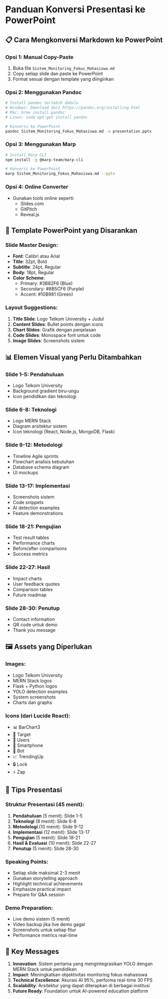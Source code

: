 # Panduan Konversi Presentasi ke PowerPoint

## 📋 Cara Mengkonversi Markdown ke PowerPoint

### Opsi 1: Manual Copy-Paste
1. Buka file `Sistem_Monitoring_Fokus_Mahasiswa.md`
2. Copy setiap slide dan paste ke PowerPoint
3. Format sesuai dengan template yang diinginkan

### Opsi 2: Menggunakan Pandoc
```bash
# Install pandoc terlebih dahulu
# Windows: Download dari https://pandoc.org/installing.html
# Mac: brew install pandoc
# Linux: sudo apt-get install pandoc

# Konversi ke PowerPoint
pandoc Sistem_Monitoring_Fokus_Mahasiswa.md -o presentation.pptx
```

### Opsi 3: Menggunakan Marp
```bash
# Install Marp CLI
npm install -g @marp-team/marp-cli

# Konversi ke PowerPoint
marp Sistem_Monitoring_Fokus_Mahasiswa.md --pptx
```

### Opsi 4: Online Converter
- Gunakan tools online seperti:
  - Slides.com
  - GitPitch
  - Reveal.js

## 🎨 Template PowerPoint yang Disarankan

### Slide Master Design:
- **Font**: Calibri atau Arial
- **Title**: 32pt, Bold
- **Subtitle**: 24pt, Regular
- **Body**: 18pt, Regular
- **Color Scheme**: 
  - Primary: #3B82F6 (Blue)
  - Secondary: #8B5CF6 (Purple)
  - Accent: #10B981 (Green)

### Layout Suggestions:
1. **Title Slide**: Logo Telkom University + Judul
2. **Content Slides**: Bullet points dengan icons
3. **Chart Slides**: Grafik dengan penjelasan
4. **Code Slides**: Monospace font untuk code
5. **Image Slides**: Screenshots sistem

## 📊 Elemen Visual yang Perlu Ditambahkan

### Slide 1-5: Pendahuluan
- Logo Telkom University
- Background gradient biru-ungu
- Icon pendidikan dan teknologi

### Slide 6-8: Teknologi
- Logo MERN Stack
- Diagram arsitektur sistem
- Icon teknologi (React, Node.js, MongoDB, Flask)

### Slide 9-12: Metodologi
- Timeline Agile sprints
- Flowchart analisis kebutuhan
- Database schema diagram
- UI mockups

### Slide 13-17: Implementasi
- Screenshots sistem
- Code snippets
- AI detection examples
- Feature demonstrations

### Slide 18-21: Pengujian
- Test result tables
- Performance charts
- Before/after comparisons
- Success metrics

### Slide 22-27: Hasil
- Impact charts
- User feedback quotes
- Comparison tables
- Future roadmap

### Slide 28-30: Penutup
- Contact information
- QR code untuk demo
- Thank you message

## 🖼️ Assets yang Diperlukan

### Images:
- Logo Telkom University
- MERN Stack logos
- Flask + Python logos
- YOLO detection examples
- System screenshots
- Charts dan graphs

### Icons (dari Lucide React):
- 📊 BarChart3
- 🎯 Target
- 👥 Users
- 📱 Smartphone
- 🤖 Bot
- 📈 TrendingUp
- 🔒 Lock
- ⚡ Zap

## 📝 Tips Presentasi

### Struktur Presentasi (45 menit):
1. **Pendahuluan** (5 menit): Slide 1-5
2. **Teknologi** (8 menit): Slide 6-8
3. **Metodologi** (10 menit): Slide 9-12
4. **Implementasi** (12 menit): Slide 13-17
5. **Pengujian** (5 menit): Slide 18-21
6. **Hasil & Evaluasi** (10 menit): Slide 22-27
7. **Penutup** (5 menit): Slide 28-30

### Speaking Points:
- Setiap slide maksimal 2-3 menit
- Gunakan storytelling approach
- Highlight technical achievements
- Emphasize practical impact
- Prepare for Q&A session

### Demo Preparation:
- Live demo sistem (5 menit)
- Video backup jika live demo gagal
- Screenshots untuk setiap fitur
- Performance metrics real-time

## 🎯 Key Messages

1. **Innovation**: Sistem pertama yang mengintegrasikan YOLO dengan MERN Stack untuk pendidikan
2. **Impact**: Meningkatkan objektivitas monitoring fokus mahasiswa
3. **Technical Excellence**: Akurasi AI 95%, performa real-time 30 FPS
4. **Scalability**: Arsitektur yang dapat diterapkan di berbagai institusi
5. **Future Ready**: Foundation untuk AI-powered education platform